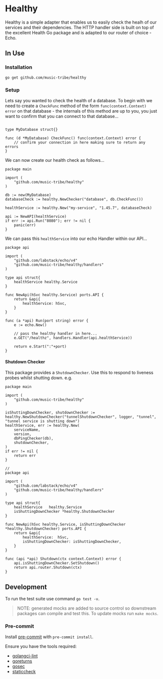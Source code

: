 # Healthy
Healthy is a simple adapter that enables us to easily check the healh of our services and their dependencies.
The HTTP handler side is built on top of the excellent Health Go package and is adapted to our router of choice - Echo.

## In Use
### Installation
```go get github.com/music-tribe/healthy```

### Setup
Lets say you wanted to check the health of a database. To begin with we need to create a `CheckFunc` method of the form `func(context.Context) error` on that database - the internals of this method are up to you, you just want to confirm that you can connect to that database...
```golang

type MyDatabase struct{}

func (d *MyDatabase) CheckFunc() func(context.Context) error {
    // confirm your connection in here making sure to return any errors
}
```
We can now create our health check as follows...
```golang
package main

import (
    "github.com/music-tribe/healthy"
)

db := new(MyDatabase)
databaseCheck := healthy.NewChecker("database", db.CheckFunc())

healthService := healthy.New("my-service", "1.45.7", databaseCheck)

api := NewAPI(healthService)
if err := api.Run("8080"); err != nil {
    panic(err)
}
```
We can pass this `healthService` into our echo Handler within our API...
```golang
package api

import (
    "github.com/labstack/echo/v4"
    "github.com/music-tribe/healthy/handlers"
)

type api struct{
    healthService healthy.Service
}

func NewApi(hSvc healthy.Service) ports.API {
    return &api{
        healthService: hSvc,
    }
}

func (a *api) Run(port string) error {
    e := echo.New()

    // pass the healthy handler in here...
    e.GET("/healthz", handlers.Handler(api.healthService))

    return e.Start(":"+port)
}

```

#### Shutdown Checker
This package provides a `ShutdownChecker`. Use this to respond to liveness probes whilst shutting down. e.g.

```golang
package main

import (
    "github.com/music-tribe/healthy"
)

isShuttingDownChecker, shutdownChecker := healthy.NewShutdownChecker("tunnelShutdownChecker", logger, "tunnel", "tunnel service is shutting down")
healthService, err := healthy.New(
    serviceName,
    version,
    dbPingChecker(db),
    shutdownChecker,
)
if err != nil {
    return err
}

//
package api

import (
    "github.com/labstack/echo/v4"
    "github.com/music-tribe/healthy/handlers"
)

type api struct{
    healthService   healthy.Service
    isShuttingDownChecker *healthy.ShutdownChecker
}

func NewApi(hSvc healthy.Service, isShuttingDownChecker *healthy.ShutdownChecker) ports.API {
    return &api{
        healthService:  hSvc,
        isShuttingDownChecker: isShuttingDownChecker,
    }
}

func (api *api) Shutdown(ctx context.Context) error {
	api.isShuttingDownChecker.SetShutdown()
	return api.router.Shutdown(ctx)
}
```

## Development

To run the test suite use command `go test -v`.

> NOTE: generated mocks are added to source control so downstream packages can compile and test this. To update mocks run `make mocks`.

### Pre-commit

Install [pre-commit](https://pre-commit.com/) with `pre-commit install`.

Ensure you have the tools required:
* [golangci-lint](https://golangci-lint.run/)
* [goreturns](https://github.com/sqs/goreturns)
* [gosec](https://github.com/securego/gosec)
* [staticcheck](https://staticcheck.dev/)